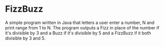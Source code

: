 # FizzBuzz
A simple program written in Java that letters a user enter a number, N and print range from 1 to N. The program outputs a Fizz in place of the number if it's divisible by 3 and a Buzz if it's divisible by 5 and a FizzBuzz if it both divisible by 3 and 5.
